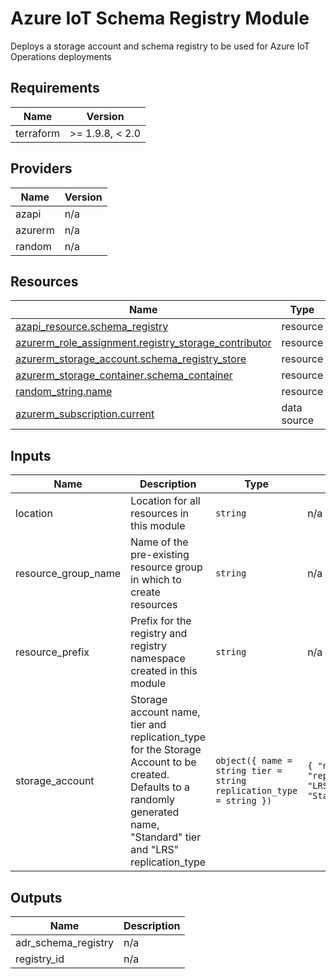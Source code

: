<!-- BEGIN_TF_DOCS -->
<!-- markdown-table-prettify-ignore-start -->
# Azure IoT Schema Registry Module

Deploys a storage account and schema registry to be used for Azure IoT Operations deployments

## Requirements

| Name | Version |
|------|---------|
| terraform | >= 1.9.8, < 2.0 |

## Providers

| Name | Version |
|------|---------|
| azapi | n/a |
| azurerm | n/a |
| random | n/a |

## Resources

| Name | Type |
|------|------|
| [azapi_resource.schema_registry](https://registry.terraform.io/providers/Azure/azapi/latest/docs/resources/resource) | resource |
| [azurerm_role_assignment.registry_storage_contributor](https://registry.terraform.io/providers/hashicorp/azurerm/latest/docs/resources/role_assignment) | resource |
| [azurerm_storage_account.schema_registry_store](https://registry.terraform.io/providers/hashicorp/azurerm/latest/docs/resources/storage_account) | resource |
| [azurerm_storage_container.schema_container](https://registry.terraform.io/providers/hashicorp/azurerm/latest/docs/resources/storage_container) | resource |
| [random_string.name](https://registry.terraform.io/providers/hashicorp/random/latest/docs/resources/string) | resource |
| [azurerm_subscription.current](https://registry.terraform.io/providers/hashicorp/azurerm/latest/docs/data-sources/subscription) | data source |

## Inputs

| Name | Description | Type | Default | Required |
|------|-------------|------|---------|:--------:|
| location | Location for all resources in this module | `string` | n/a | yes |
| resource\_group\_name | Name of the pre-existing resource group in which to create resources | `string` | n/a | yes |
| resource\_prefix | Prefix for the registry and registry namespace created in this module | `string` | n/a | yes |
| storage\_account | Storage account name, tier and replication\_type for the Storage Account to be created. Defaults to a randomly generated name, "Standard" tier and "LRS" replication\_type | ```object({ name = string tier = string replication_type = string })``` | ```{ "name": "", "replication_type": "LRS", "tier": "Standard" }``` | no |

## Outputs

| Name | Description |
|------|-------------|
| adr\_schema\_registry | n/a |
| registry\_id | n/a |
<!-- markdown-table-prettify-ignore-end -->
<!-- END_TF_DOCS -->
